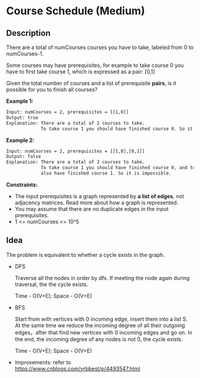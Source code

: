 # Course Schedule (Medium)

## Description

There are a total of numCourses courses you have to take, labeled from 0 to numCourses-1.

Some courses may have prerequisites, for example to take course 0 you have to first take course 1, which is expressed as a pair: [0,1]

Given the total number of courses and a list of prerequisite **pairs**, is it possible for you to finish all courses?

**Example 1:**

```html
Input: numCourses = 2, prerequisites = [[1,0]]
Output: true
Explanation: There are a total of 2 courses to take. 
             To take course 1 you should have finished course 0. So it is possible.
```

**Example 2:**

```html
Input: numCourses = 2, prerequisites = [[1,0],[0,1]]
Output: false
Explanation: There are a total of 2 courses to take. 
             To take course 1 you should have finished course 0, and to take course 0 you should
             also have finished course 1. So it is impossible.
```

**Constraints:**

- The input prerequisites is a graph represented by **a list of edges**, not adjacency matrices. Read more about how a graph is represented.
- You may assume that there are no duplicate edges in the input prerequisites.
- 1 <= numCourses <= 10^5

## Idea

The problem is equivalent to whether a cycle exists in the graph.

- DFS

  Traverse all the nodes in order by dfs. If meeting the node again during traversal, the the cycle exists.

  Time - O(V+E); Space - O(V+E)

- BFS

  Start from with vertices with 0 incoming edge, insert them into a list S. At the same time we reduce the incoming degree of all their outgoing edges，after that find new vertices with 0 incoming edges and go on. In the end, the incoming degree of any nodes is not 0, the cycle exists. 

  Time - O(V+E); Space - O(V+E)

- Improvements: refer to https://www.cnblogs.com/yrbbest/p/4493547.html